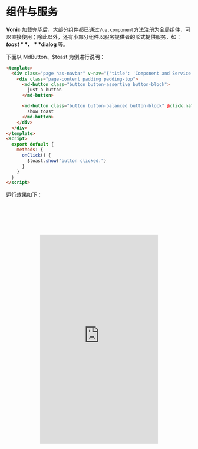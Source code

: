 # 组件与服务

**Vonic** 加载完毕后，大部分组件都已通过`Vue.component`方法注册为全局组件，可以直接使用；除此以外，还有小部分组件以服务提供者的形式提供服务，如：**$toast**、**$dialog** 等。

下面以 MdButton、$toast 为例进行说明：

```html
<template>
  <div class="page has-navbar" v-nav="{'title': 'Component and Service'}">
    <div class="page-content padding padding-top">
      <md-button class="button button-assertive button-block">
        just a button
      </md-button>

      <md-button class="button button-balanced button-block" @click.native="onClick()">
        show toast
      </md-button>
    </div>
  </div>
</template>
<script>
  export default {
    methods: {
      onClick() {
        $toast.show("button clicked.")
      }
    }
  }
</script>
```

运行效果如下：

<style>
  .device-ios { width: 467px; height: 800px; background: url(img/devices-sprite.jpg) center top no-repeat; background-size: 467px; margin: 0 auto; text-align: center; }
  .demo-ios { margin-top: 85px; width: 320px; height: 568px; }
</style>

<div class="device-ios">
  <iframe class="demo-ios" src="https://wangdahoo.github.io/vonic-doc-examples/#/componentAndService" frameborder="0"></iframe>
</div>
